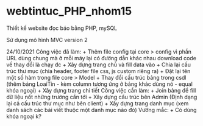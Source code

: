 # webtintuc_PHP_nhom15
Thiết kế website đọc báo bằng PHP, mySQL

Sử dụng mô hình MVC version 2

24/10/2021
Công việc đã làm:
    + Thêm file config tại core > config vì phần URL dùng chung mà ở mỗi máy lại có đường dẫn khác nhau download code về thay đổi là chạy đc
    + Xây dựng trang chủ và fill data vào
    + Chia lại cấu trúc thư mục (chia header, footer file css, js custom riêng ra)
    + Đặt lại tên một số hàm trong file core > Model
    + Thay đổi cấu trúc bảng trong csdl (thêm bảng LoaiTin - kèm column tương ứng ở bảng khác dùng nó - equal khóa ngoại)
    + Xây dựng trang chi tiết
Công việc cần làm:
    + Join bảng để fill dữ liệu nốt những trường cần tới
    + Xây dựng cấu trúc bên Admin (Định dạng lại cả cấu trúc thư mục như bên client)
    + Xây dựng trang danh mục (xem danh sách các bài viết thuộc một danh mục nào đó)
Vướng mắc:
    + Có dùng khóa ngoại k?